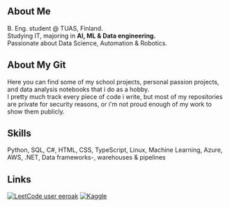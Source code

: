 ## About Me
B. Eng. student @ TUAS, Finland.  
Studying IT, majoring in **AI, ML & Data engineering.**  
Passionate about Data Science, Automation & Robotics.  
  
## About My Git
Here you can find some of my school projects, personal passion projects, and data analysis notebooks that i do as a hobby.  
I pretty much track every piece of code i write, but most of my repositories are private for security reasons, or i'm not proud enough of my work to show them publicly.  

## Skills
Python, SQL, C#, HTML, CSS, TypeScript, Linux, Machine Learning, Azure, AWS, .NET, Data frameworks-, warehouses & pipelines


## Links
[![LeetCode user eeroak](https://img.shields.io/badge/dynamic/json?style=for-the-badge&labelColor=black&color=%23ffa116&label=Solved&query=solvedOverTotal&url=https%3A%2F%2Fleetcode-badge.vercel.app%2Fapi%2Fusers%2Feeroak&logo=leetcode&logoColor=yellow)](https://leetcode.com/eeroak/)
[![Kaggle](https://img.shields.io/badge/Kaggle-20BEFF?style=for-the-badge&logo=Kaggle&logoColor=white)](https://www.kaggle.com/eerokoo)
